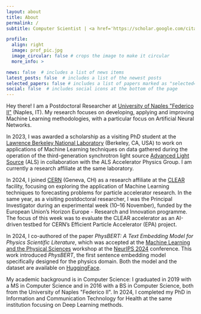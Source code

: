 ```yaml
---
layout: about
title: About
permalink: /
subtitle: Computer Scientist | <a href='https://scholar.google.com/citations?user=I3u01esAAAAJ&hl=it'>ML Researcher</a>

profile:
  align: right
  image: prof_pic.jpg
  image_circular: false # crops the image to make it circular
  more_info: >

news: false  # includes a list of news items
latest_posts: false  # includes a list of the newest posts
selected_papers: false # includes a list of papers marked as "selected={true}"
social: false  # includes social icons at the bottom of the page
---
```


Hey there! 
I am a Postdoctoral Researcher at <a href='https://www.unina.it/'>University of Naples "Federico II"</a> (Naples, IT). My research focuses on developing, applying and improving Machine Learning methodologies, with a particular focus on Artificial Neural Networks.

In 2023, I was awarded a scholarship as a visiting PhD student at the <a href='https://www.lbl.gov/'>Lawrence Berkeley National Laboratory</a> (Berkeley, CA, USA) to work on applications of Machine Learning techniques on data gathered during the operation of the third-generation synchrotron light source <a href='https://als.lbl.gov/'>Advanced Light Source</a> (ALS) in collaboration with the ALS Accelerator Physics Group. I am currently a research affiliate at the same laboratory.

In 2024, I joined <a href='https://home.cern/'>CERN</a> (Geneva, CH) as a research affiliate at the <a href='https://home.cern/science/accelerators/clear'>CLEAR</a> facility, focusing on exploring the application of Machine Learning techniques to forecasting problems for particle accelerator research. In the same year, as a visiting postdoctoral researcher, I was the Principal Investigator during an experimental week (10–16 November), funded by the European Union’s Horizon Europe - Research and Innovation programme. The focus of this week was to evaluate the CLEAR accelerator as an AI-driven testbed for CERN’s Efficient Particle Accelerator (EPA) project.

In 2024, I co-authored of the paper <i>PhysBERT: A Text Embedding Model for Physics Scientific Literature</i>, which was accepted at the <a href='https://ml4physicalsciences.github.io/2024/'>Machine Learning and the Physical Sciences</a> workshop at the <a href='https://neurips.cc/'>NeurIPS 2024</a> conference. This work introduced <i>PhysBERT</i>, the first sentence embedding model specifically designed for the physics domain. Both the model and the dataset are available on <a href='https://huggingface.co/collections/thellert/physbert-66c21ee8e61ccd71d7d4414a'>HuggingFace</a>.

My academic background is in Computer Science: I graduated in 2019 with a MS in Computer Science and in 2016 with a BS in Computer Science, both from the University of Naples "Federico II". In 2024, I completed my PhD in Information and Communication Technology for Health at the same institution focusing on Deep Learning methods.